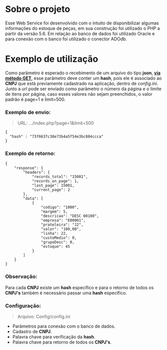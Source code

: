 Sobre o projeto
=============
Esse Web Service foi desenvolvido com o intuito de disponibilizar algumas informações do estoque de peças, em sua construção foi utilizado o PHP a partir da versão 5.6. 
Em relação ao banco de dados foi utilizado Oracle e para conexão com o banco foi utilizado o conector ADOdb.

Exemplo de utilização
=============

Como parâmetro é esperado o recebimento de um arquivo do tipo **json**, [**via método GET**](https://github.com/pandao/editor.md "Heading link"), esse parâmetro deve conter um **hash**, pois ele é associado ao **CNPJ** que está previamente cadastrado na aplicação, dentro de *config.ini*. Junto a url pode ser enviado como parâmetro o número da página e o limite de itens por página, caso esses valores não sejam preenchidos, o valor padrão é page=1 e limit=500.

### Exemplo de envio:

> URL: .../index.php?page=1&limit=500
```
{
  "hash" : "73f6637c38e73b4a5f54e3bc804ccca"
}
```

### Exemplo de retorno:

```
{
    "response": {
        "headers": {
            "records_total": "15001",
            "records_on_page": 1,
            "last_page": 15001,
            "current_page": 2
        },
        "data": [
            {
            	"codigo": "1000",
            	"margem": 5,
            	"descricao": "DESC 00100",
            	"empresa": "E00001",
            	"prateleira": "J2",
            	"valor": "100,00",
            	"linha": 22,
            	"custoMedio": 0,
            	"grupoDesc": 0,
            	"estoque": 45
            }
        ]
    }
}
```
### Observação:
Para cada **CNPJ** existe um **hash** específico e para o retorno de todos os **CNPJ's** também é necessário passar uma **hash** específico.

### Configuração:

> Arquivo: Config/config.ini

- Parâmetros para conexão com o banco de dados.
- Cadastro de **CNPJ**.
- Palavra chave para verificação da **hash**.
- Palavra chave para retorno de todos os **CNPJ's**.


